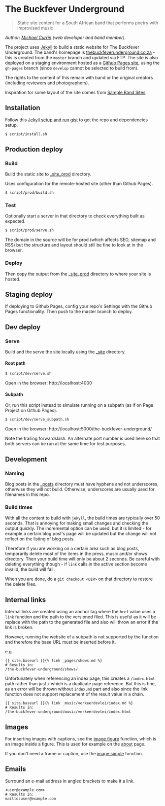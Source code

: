 # The Buckfever Underground
> Static site content for a South African band that performs poetry with improvised music

_Author: [Michael Currin](https://github.com/MichaelCurrin) (web developer and band member)_.

The project uses [Jekyll](http://jekyllrb.com/) to build a static website for The Buckfever Underground. The band's homepage is [thebuckfeverunderground.co.za](http://thebuckfeverunderground.co.za/) - this is created from the `master` branch and updated via FTP. The site is also deployed on a staging environment hosted as a [Github Pages site](https://michaelcurrin.github.io/the-buckfever-underground/), using the `gh-pages` branch (since `develop` cannot be selected to build from).

The rights to the content of this remain with band or the original creators (including reviewers and photographers).

Inspiration for some layout of the site comes from [Sample Band Sites](https://bandzoogle.com/sample-band-sites).


## Installation

Follow this [Jekyll setup and run gist](https://gist.github.com/MichaelCurrin/1085ab164550b31272699920b5549d4b) to get the repo and dependencies setup.

```bash
$ script/install.sh
```


## Production deploy

### Build

Build the static site to [_site_prod](_site_prod) directory.

Uses configuration for the remote-hosted site (other than Github Pages).

```bash
$ script/prod/build.sh
```

### Test

Optionally start a server in that directory to check everything built as expected.

```bash
$ script/prod/serve.sh
```

The domain in the source will be for prod (which affects SEO, sitemap and RSS) but the structure and layout should still be fine to look at in the browser.

### Deploy

Then copy the output from the [_site_prod](_site_prod) directory to where your site is hosted.


## Staging deploy

If deploying to Github Pages, config your repo's Settings with the Github Pages functionality. Then push to the master branch to deploy.


## Dev deploy

### Serve

Build and the serve the site locally using the [_site](_site) directory.

#### Root path

```bash
$ script/dev/serve.sh
```

Open in the browser: http://localhost:4000

#### Subpath

Or, run this script instead to simulate running on a subpath (as if on Page Project on Github Pages).

```bash
$ script/dev/serve_subpath.sh
```

Open in the browser: http://localhost:5000/the-buckfever-underground/

Note the trailing forwardslash. An alternate port number is used here so that both servers can be run at the same time for test purposes.


## Development

### Naming

Blog posts in the [_posts](/_posts) directory must have hyphens and not underscores, otherwise they will not build. Otherwise, underscores are usually used for filenames in this repo.

### Build times

With all the content to build with `jekyll`, the build times are typically over 50 seconds. That is annoying for making small changes and checking the output quickly. The incremental option can be used, but it is limited - for example a certain blog post's page will be updated but the change will not reflect on the listing of blog posts.

Therefore if you are working on a certain area such as blog posts, temporarily delete most of the items in the press, music and/or shows directory. Then your build time will only be about 2 seconds. Be careful with deleting everything though - if `link` calls in the active section become invalid, the build will fail.

When you are done, do a `git checkout <DIR>` on that directory to restore the delete files.

## Internal links

Internal links are created using an anchor tag where the `href` value uses a `link` function and the path to the versioned filed. This is useful as it will be replace with the path to the generated file and also will throw an error if the link is broken.

However, running the website of a subpath is not supported by the function and therefore the base URL must be inserted before it.

e.g.

```
{{ site.baseurl }}{% link _pages/shows.md %}
# Results in:
/the-buckfever-underground/shows/
```

Unfortunately when referencing an index page, this creates a `/index.html` path rather than just `/` which is a duplicate page reference. But this is fine, as an error will be thrown without `index.md` part and also since the link function does not support replacement of the result value in a chain.

```
{{ site.baseurl }}{% link _music/verkeerdevlei/index.md %}
# Results in:
/the-buckfever-underground/music/verkeerdevlei/index.html
```

## Images

For inserting images with captions, see the [image figure](_includes/image.html) function, which is an image inside a figure. This is used for example on the [about](/_pages/about.md) page.

If you don't need a frame or caption, use the [image simple](_includes/image_simple.html) function.

## Emails

Surround an e-mail address in angled brackets to make it a link.

```
<user@example.com>
# Results in:
mailto:user@example.com
```
